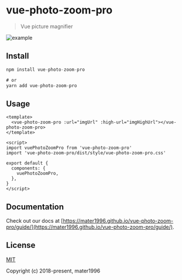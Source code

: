 # vue-photo-zoom-pro

> Vue picture magnifier

![example](https://raw.githubusercontent.com/Mater1996/vue-photo-zoom-pro/master/example.png)

## Install

```js
npm install vue-photo-zoom-pro

# or
yarn add vue-photo-zoom-pro
```
## Usage

```vue
<template>
  <vue-photo-zoom-pro :url="imgUrl" :high-url="imgHighUrl"></vue-photo-zoom-pro>
</template>

<script>
import vuePhotoZoomPro from 'vue-photo-zoom-pro'
import 'vue-photo-zoom-pro/dist/style/vue-photo-zoom-pro.css'

export default {
  components: {
    vuePhotoZoomPro,
  },
}
</script>
```

## Documentation

Check out our docs at [https://mater1996.github.io/vue-photo-zoom-pro/guide/](https://mater1996.github.io/vue-photo-zoom-pro/guide/).

## License

[MIT](https://opensource.org/licenses/MIT)

Copyright (c) 2018-present, mater1996
